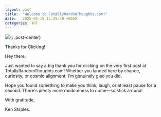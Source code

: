 ```yaml
---
layout: post
title:  "Welcome to TotallyRandomThoughts.com!"
date:   2025-05-15 11:25:48 +0000
categories: TRT
---
```

![][def]{: .post-center}

Thanks for Clicking!

Hey there,

Just wanted to say a big thank you for clicking on the very first post at TotallyRandomThoughts.com! Whether you landed here by chance, curiosity, or cosmic alignment, I'm genuinely glad you did.

Hope you found something to make you think, laugh, or at least pause for a second. There's plenty more randomness to come—so stick around!

With gratitude,

Ken Staples. 



[def]: /images/Introphotologo.png